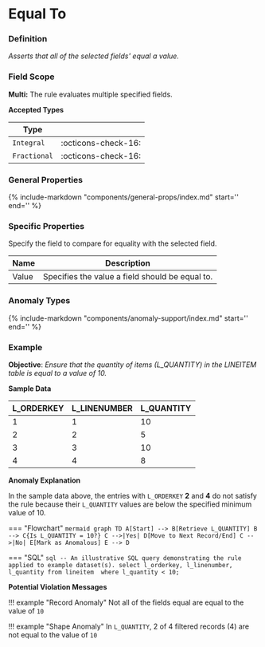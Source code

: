 # Equal To

### Definition

*Asserts that all of the selected fields' equal a value.*

### Field Scope

**Multi:** The rule evaluates multiple specified fields.

**Accepted Types**

| Type        |                          |
|-------------|--------------------------|
| `Integral`  | <div style="text-align:center">:octicons-check-16:</div>      |
| `Fractional`| <div style="text-align:center">:octicons-check-16:</div>      |

### General Properties

{%
    include-markdown "components/general-props/index.md"
    start='<!-- all-props--start -->'
    end='<!-- all-props--end -->'
%}

### Specific Properties

Specify the field to compare for equality with the selected field.

| Name                 | Description                                                                   |
|----------------------|-------------------------------------------------------------------------------|
| <div class="text-primary">Value</div> | Specifies the value a field should be equal to. |

### Anomaly Types

{%
    include-markdown "components/anomaly-support/index.md"
    start='<!-- all-types--start -->'
    end='<!-- all-types--end -->'
%}


### Example

**Objective**: *Ensure that the quantity of items (L_QUANTITY) in the LINEITEM table is equal to a value of 10.*

**Sample Data**

| L_ORDERKEY | L_LINENUMBER | L_QUANTITY |
|------------|--------------|------------|
| 1          | 1            | 10         |
| 2          | 2            | <span class="text-negative">5</span>  |
| 3          | 3            | 10         |
| 4          | 4            | <span class="text-negative">8</span>  |

**Anomaly Explanation**

In the sample data above, the entries with `L_ORDERKEY` **2** and **4** do not satisfy the rule because their `L_QUANTITY` values are below the specified minimum value of 10.

=== "Flowchart"
    ```mermaid
    graph TD
    A[Start] --> B[Retrieve L_QUANTITY]
    B --> C{Is L_QUANTITY = 10?}
    C -->|Yes| D[Move to Next Record/End]
    C -->|No| E[Mark as Anomalous]
    E --> D
    ```

=== "SQL"
    ```sql
    -- An illustrative SQL query demonstrating the rule applied to example dataset(s).
    select
        l_orderkey,
        l_linenumber,
        l_quantity
    from lineitem 
    where
        l_quantity < 10;
    ```

**Potential Violation Messages**

!!! example "Record Anomaly"
    Not all of the fields equal are equal to the value of `10`

!!! example "Shape Anomaly"
    In `L_QUANTITY`, 2 of 4 filtered records (4) are not equal to the value of `10`
